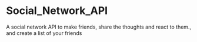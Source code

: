 # Social_Network_API
A social network API to make friends, share the thoughts and react to them., and create a list of your friends 
